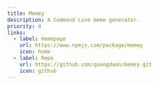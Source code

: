 ```yaml
---
title: Memey
description: A Command Line meme generator.
priority: 4
links:
  - label: Homepage
    url: https://www.npmjs.com/package/memey
    icon: home
  - label: Repo
    url: https://github.com/quangdaon/memey.git
    icon: github
---
```

